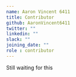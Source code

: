 ```yaml
---
name: Aaron Vincent 6411
title: Contributor
github: AaronVincent6411
twitter: ""
linkedin: ""
slack: ""
joining_date: ""
role : contributor
---
```


Still waiting for this
